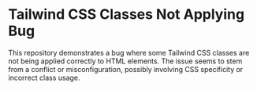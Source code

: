 # Tailwind CSS Classes Not Applying Bug

This repository demonstrates a bug where some Tailwind CSS classes are not being applied correctly to HTML elements. The issue seems to stem from a conflict or misconfiguration, possibly involving CSS specificity or incorrect class usage.